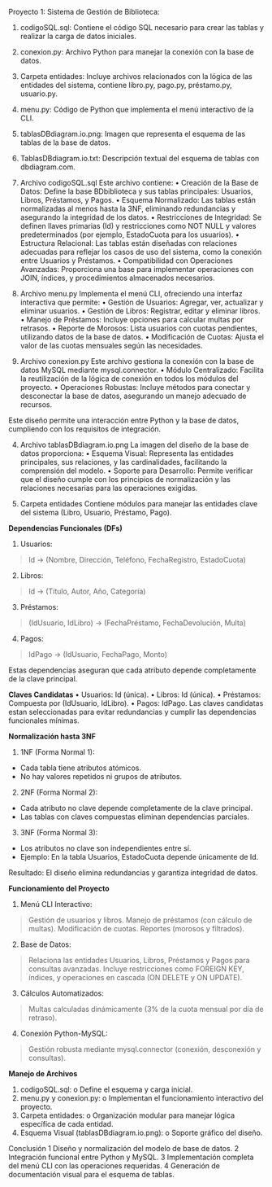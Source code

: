 Proyecto 1: Sistema de Gestión de Biblioteca:
1.	codigoSQL.sql: Contiene el código SQL necesario para crear las tablas y realizar la carga de datos iniciales.
2.	conexion.py: Archivo Python para manejar la conexión con la base de datos.
3.	Carpeta entidades: Incluye archivos relacionados con la lógica de las entidades del sistema, contiene libro.py, pago.py, préstamo.py, usuario.py.
4.	menu.py: Código de Python que implementa el menú interactivo de la CLI.
5.	tablasDBdiagram.io.png: Imagen que representa el esquema de las tablas de la base de datos.
6.	TablasDBdiagram.io.txt: Descripción textual del esquema de tablas con dbdiagram.com.

1. Archivo codigoSQL.sql
Este archivo contiene:
•	Creación de la Base de Datos: Define la base BDbiblioteca y sus tablas principales: Usuarios, Libros, Préstamos, y Pagos.
•	Esquema Normalizado: Las tablas están normalizadas al menos hasta la 3NF, eliminando redundancias y asegurando la integridad de los datos.
•	Restricciones de Integridad: Se definen llaves primarias (Id) y restricciones como NOT NULL y valores predeterminados (por ejemplo, EstadoCuota para los usuarios).
•	Estructura Relacional: Las tablas están diseñadas con relaciones adecuadas para reflejar los casos de uso del sistema, como la conexión entre Usuarios y Préstamos.
•	Compatibilidad con Operaciones Avanzadas: Proporciona una base para implementar operaciones con JOIN, índices, y procedimientos almacenados necesarios.

2. Archivo menu.py
Implementa el menú CLI, ofreciendo una interfaz interactiva que permite:
•	Gestión de Usuarios: Agregar, ver, actualizar y eliminar usuarios.
•	Gestión de Libros: Registrar, editar y eliminar libros.
•	Manejo de Préstamos: Incluye opciones para calcular multas por retrasos.
•	Reporte de Morosos: Lista usuarios con cuotas pendientes, utilizando datos de la base de datos.
•	Modificación de Cuotas: Ajusta el valor de las cuotas mensuales según las necesidades.


3. Archivo conexion.py
Este archivo gestiona la conexión con la base de datos MySQL mediante mysql.connector.
•	Módulo Centralizado: Facilita la reutilización de la lógica de conexión en todos los módulos del proyecto.
•	Operaciones Robustas: Incluye métodos para conectar y desconectar la base de datos, asegurando un manejo adecuado de recursos.

Este diseño permite una interacción entre Python y la base de datos, cumpliendo con los requisitos de integración.


4. Archivo tablasDBdiagram.io.png
La imagen del diseño de la base de datos proporciona:
•	Esquema Visual: Representa las entidades principales, sus relaciones, y las cardinalidades, facilitando la comprensión del modelo.
•	Soporte para Desarrollo: Permite verificar que el diseño cumple con los principios de normalización y las relaciones necesarias para las operaciones exigidas.

5. Carpeta entidades
Contiene módulos para manejar las entidades clave del sistema (Libro, Usuario, Préstamo, Pago).

**Dependencias Funcionales (DFs)**
1.	Usuarios:
>	Id → (Nombre, Dirección, Teléfono, FechaRegistro, EstadoCuota)

2.	Libros:
>	Id → (Título, Autor, Año, Categoría)

3.	Préstamos:
>	(IdUsuario, IdLibro) → (FechaPréstamo, FechaDevolución, Multa)

4.	Pagos:
>	IdPago → (IdUsuario, FechaPago, Monto)

Estas dependencias aseguran que cada atributo depende completamente de la clave principal.

**Claves Candidatas**
•	Usuarios: Id (única).
•	Libros: Id (única).
•	Préstamos: Compuesta por (IdUsuario, IdLibro).
•	Pagos: IdPago.
Las claves candidatas estan seleccionadas para evitar redundancias y cumplir las dependencias funcionales mínimas.

**Normalización hasta 3NF**
1.	1NF (Forma Normal 1):
-	Cada tabla tiene atributos atómicos.
-	No hay valores repetidos ni grupos de atributos.

2.	2NF (Forma Normal 2):
-	Cada atributo no clave depende completamente de la clave principal.
-	Las tablas con claves compuestas eliminan dependencias parciales.

3.	3NF (Forma Normal 3):
-	Los atributos no clave son independientes entre sí.
-	Ejemplo: En la tabla Usuarios, EstadoCuota depende únicamente de Id.

Resultado: El diseño elimina redundancias y garantiza integridad de datos.

**Funcionamiento del Proyecto**
1.	Menú CLI Interactivo:
>	Gestión de usuarios y libros.
>	Manejo de préstamos (con cálculo de multas).
>	Modificación de cuotas.
>	Reportes (morosos y filtrados).
2.	Base de Datos:
>	Relaciona las entidades Usuarios, Libros, Préstamos y Pagos para consultas avanzadas.
>	Incluye restricciones como FOREIGN KEY, índices, y operaciones en cascada (ON DELETE y ON UPDATE).
3.	Cálculos Automatizados:
>	Multas calculadas dinámicamente (3% de la cuota mensual por día de retraso).
4.	Conexión Python-MySQL:
>	Gestión robusta mediante mysql.connector (conexión, desconexión y consultas).

**Manejo de Archivos**
1.	codigoSQL.sql:
o	Define el esquema y carga inicial.
2.	menu.py y conexion.py:
o	Implementan el funcionamiento interactivo del proyecto.
3.	Carpeta entidades:
o	Organización modular para manejar lógica específica de cada entidad.
4.	Esquema Visual (tablasDBdiagram.io.png):
o	Soporte gráfico del diseño.


Conclusión
1  Diseño y normalización del modelo de base de datos.
2 Integración funcional entre Python y MySQL.
3 Implementación completa del menú CLI con las operaciones requeridas.
4 Generación de documentación visual para el esquema de tablas.
